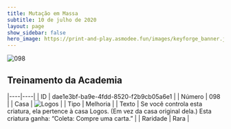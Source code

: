 ```yaml
---
title: Mutação em Massa
subtitle: 10 de julho de 2020
layout: page
show_sidebar: false
hero_image: https://print-and-play.asmodee.fun/images/keyforge_banner.jpg
---
```


![098](https://cdn.keyforgegame.com/media/card_front/pt/479_098_QCWJF3FQCM8X_pt.png)

## Treinamento da Academia

|----|----|
| ID | dae1e3bf-ba9e-4fdd-8520-f2b9cb05a6e1 |
| Número | 098 |
| Casa | ![Logos](https://archonarcana.com/images/thumb/c/ce/Logos.png/22px-Logos.png "Logos") |
| Tipo | Melhoria |
| Texto | Se você controla esta criatura,   ela pertence à casa Logos.   (Em vez da casa original dela.)  Esta criatura ganha: “Coleta: Compre uma carta.” |
| Raridade | Rara |
